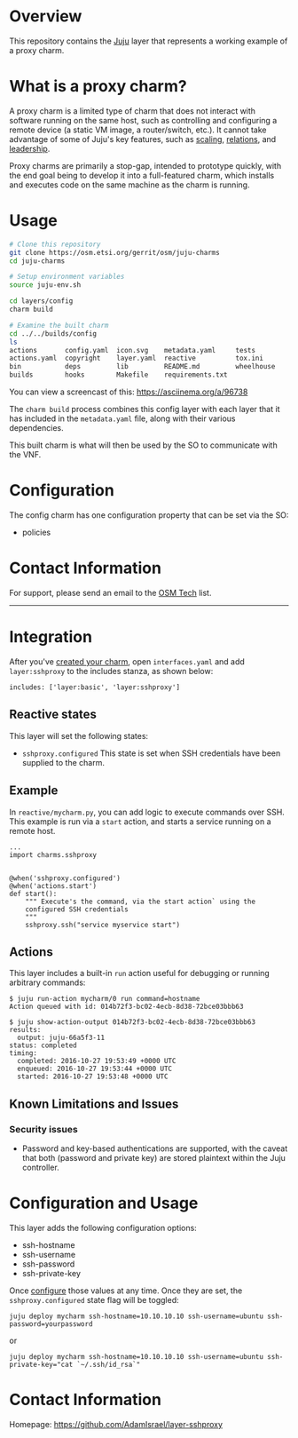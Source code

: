 # Overview

This repository contains the [Juju] layer that represents a working example of a proxy charm.

# What is a proxy charm?

A proxy charm is a limited type of charm that does not interact with software running on the same host, such as controlling and configuring a remote device (a static VM image, a router/switch, etc.). It cannot take advantage of some of Juju's key features, such as [scaling], [relations], and [leadership].

Proxy charms are primarily a stop-gap, intended to prototype quickly, with the end goal being to develop it into a full-featured charm, which installs and executes code on the same machine as the charm is running.

# Usage

```bash
# Clone this repository
git clone https://osm.etsi.org/gerrit/osm/juju-charms
cd juju-charms

# Setup environment variables
source juju-env.sh

cd layers/config
charm build

# Examine the built charm
cd ../../builds/config
ls
actions       config.yaml  icon.svg    metadata.yaml     tests
actions.yaml  copyright    layer.yaml  reactive          tox.ini
bin           deps         lib         README.md         wheelhouse
builds        hooks        Makefile    requirements.txt

```

You can view a screencast of this: https://asciinema.org/a/96738

The `charm build` process combines this config layer with each layer that it
has included in the `metadata.yaml` file, along with their various dependencies.

This built charm is what will then be used by the SO to communicate with the
VNF.

# Configuration

The config charm has one configuration property that can be set via the SO:

- policies

# Contact Information
For support, please send an email to the [OSM Tech] list.


[OSM Tech]: mailto:OSM_TECH@list.etsi.org
[Juju]: https://jujucharms.com/about
[configure]: https://jujucharms.com/docs/2.0/charms-config
[scaling]: https://jujucharms.com/docs/2.0/charms-scaling
[relations]: https://jujucharms.com/docs/2.0/charms-relations
[leadership]: https://jujucharms.com/docs/2.0/developer-leadership
[created your charm]: https://jujucharms.com/docs/2.0/developer-getting-started





-----


# Integration

After you've [created your charm], open `interfaces.yaml` and add
`layer:sshproxy` to the includes stanza, as shown below:
```
includes: ['layer:basic', 'layer:sshproxy']
```

## Reactive states

This layer will set the following states:

- `sshproxy.configured` This state is set when SSH credentials have been supplied to the charm.


## Example
In `reactive/mycharm.py`, you can add logic to execute commands over SSH. This
example is run via a `start` action, and starts a service running on a remote
host.
```
...
import charms.sshproxy


@when('sshproxy.configured')
@when('actions.start')
def start():
    """ Execute's the command, via the start action` using the
    configured SSH credentials
    """
    sshproxy.ssh("service myservice start")

```

## Actions
This layer includes a built-in `run` action useful for debugging or running arbitrary commands:

```
$ juju run-action mycharm/0 run command=hostname
Action queued with id: 014b72f3-bc02-4ecb-8d38-72bce03bbb63

$ juju show-action-output 014b72f3-bc02-4ecb-8d38-72bce03bbb63
results:
  output: juju-66a5f3-11
status: completed
timing:
  completed: 2016-10-27 19:53:49 +0000 UTC
  enqueued: 2016-10-27 19:53:44 +0000 UTC
  started: 2016-10-27 19:53:48 +0000 UTC

```
## Known Limitations and Issues

### Security issues

- Password and key-based authentications are supported, with the caveat that
both (password and private key) are stored plaintext within the Juju controller.

# Configuration and Usage

This layer adds the following configuration options:
- ssh-hostname
- ssh-username
- ssh-password
- ssh-private-key

Once  [configure] those values at any time. Once they are set, the `sshproxy.configured` state flag will be toggled:

```
juju deploy mycharm ssh-hostname=10.10.10.10 ssh-username=ubuntu ssh-password=yourpassword
```
or
```
juju deploy mycharm ssh-hostname=10.10.10.10 ssh-username=ubuntu ssh-private-key="cat `~/.ssh/id_rsa`"
```


# Contact Information
Homepage: https://github.com/AdamIsrael/layer-sshproxy

[Juju]: https://jujucharms.com/about
[configure]: https://jujucharms.com/docs/2.0/charms-config
[scaling]: https://jujucharms.com/docs/2.0/charms-scaling
[relations]: https://jujucharms.com/docs/2.0/charms-relations
[leadership]: https://jujucharms.com/docs/2.0/developer-leadership
[created your charm]: https://jujucharms.com/docs/2.0/developer-getting-started
